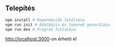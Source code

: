 ## Telepítés
```bash
npm install # Dependeciák letöltése
npm run init # Adatbázis és tokenek generálása
npm run dev # Program futtatása
```

[http://localhost:3000](http://localhost:3000)-on érhető el